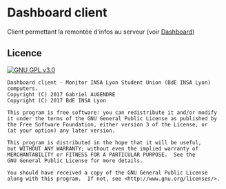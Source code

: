 # Dashboard client
Client permettant la remontée d'infos au serveur (voir [Dashboard](https://github.com/bdeinsalyon/dashboard))

## Licence

[![GNU GPL v3.0](https://www.gnu.org/graphics/gplv3-127x51.png)](http://www.gnu.org/licenses/gpl.html)

```
Dashboard client - Monitor INSA Lyon Student Union (BdE INSA Lyon) computers.
Copyright (C) 2017 Gabriel AUGENDRE
Copyright (C) 2017 BdE INSA Lyon

This program is free software: you can redistribute it and/or modify
it under the terms of the GNU General Public License as published by
the Free Software Foundation, either version 3 of the License, or
(at your option) any later version.

This program is distributed in the hope that it will be useful,
but WITHOUT ANY WARRANTY; without even the implied warranty of
MERCHANTABILITY or FITNESS FOR A PARTICULAR PURPOSE.  See the
GNU General Public License for more details.

You should have received a copy of the GNU General Public License
along with this program.  If not, see <http://www.gnu.org/licenses/>.
```
